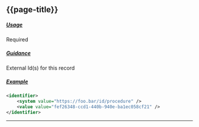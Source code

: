 ## {{page-title}}

<h5><ins>Usage</ins></h5>

<span class="mro-circle required" title="Required"></span> Required

<h5><ins>Guidance</ins></h5>

External Id(s) for this record

<h5><ins>Example</ins></h5>

```xml
<identifier>
    <system value="https://foo.bar/id/procedure" />
    <value value="fef26348-ccd1-440b-940e-ba1ec058cf21" />
</identifier>
```

---
